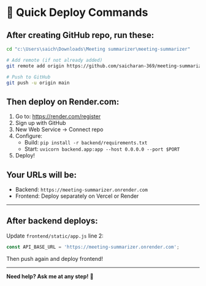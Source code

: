 # 🚀 Quick Deploy Commands

## After creating GitHub repo, run these:

```bash
cd "c:\Users\saich\Downloads\Meeting summarizer\meeting-summarizer"

# Add remote (if not already added)
git remote add origin https://github.com/saicharan-369/meeting-summarizer.git

# Push to GitHub
git push -u origin main
```

## Then deploy on Render.com:

1. Go to: https://render.com/register
2. Sign up with GitHub
3. New Web Service → Connect repo
4. Configure:
   - Build: `pip install -r backend/requirements.txt`
   - Start: `uvicorn backend.app:app --host 0.0.0.0 --port $PORT`
5. Deploy!

## Your URLs will be:
- Backend: `https://meeting-summarizer.onrender.com`
- Frontend: Deploy separately on Vercel or Render

---

## After backend deploys:

Update `frontend/static/app.js` line 2:
```javascript
const API_BASE_URL = 'https://meeting-summarizer.onrender.com';
```

Then push again and deploy frontend!

---

**Need help? Ask me at any step!** 🎯
